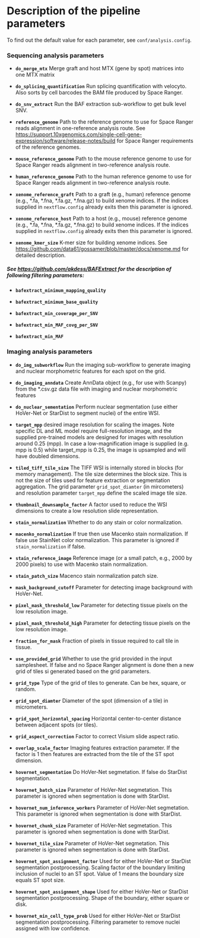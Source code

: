 
# Description of the pipeline parameters

To find out the default value for each parameter, see `conf/analysis.config`.

### Sequencing analysis parameters

+ **`do_merge_mtx`** Merge graft and host MTX (gene by spot) matrices into one MTX matrix

+ **`do_splicing_quantification`** Run splicing quantification with velocyto. Also sorts by cell barcodes the BAM file produced by Space Ranger.

+ **`do_snv_extract`** Run the BAF extraction sub-workflow to get bulk level SNV.

+ **`reference_genome`** Path to the reference genome to use for Space Ranger reads alignment in one-reference analysis route. See https://support.10xgenomics.com/single-cell-gene-expression/software/release-notes/build for Space Ranger requirements of the reference genomes.

+ **`mouse_reference_genome`** Path to the mouse reference genome to use for Space Ranger reads alignment in two-reference analysis route.

+ **`human_reference_genome`** Path to the human reference genome to use for Space Ranger reads alignment in two-reference analysis route.

+ **`xenome_reference_graft`** Path to a graft (e.g., human) reference genome (e.g., *.fa, *.fna, *.fa.gz, *.fna.gz) to build xenome indices. If the indices supplied in `nextflow.config` already exits then this parameter is ignored.

+ **`xenome_reference_host`** Path to a host (e.g., mouse) reference genome (e.g., *.fa, *.fna, *.fa.gz, *.fna.gz) to build xenome indices. If the indices supplied in `nextflow.config` already exits then this parameter is ignored.

+ **`xenome_kmer_size`** K-mer size for building xenome indices. See https://github.com/data61/gossamer/blob/master/docs/xenome.md for detailed description.


##### See https://github.com/akdess/BAFExtract for the description of following filtering parameters:

+ **`bafextract_minimum_mapping_quality`** 

+ **`bafextract_minimum_base_quality`** 

+ **`bafextract_min_coverage_per_SNV`** 

+ **`bafextract_min_MAF_covg_per_SNV`** 

+ **`bafextract_min_MAF`** 


### Imaging analysis parameters

+ **`do_img_subworkflow`** Run the imaging sub-workflow to generate imaging and nuclear morphometric features for each spot on the grid.

+ **`do_imaging_anndata`** Create AnnData object (e.g., for use with Scanpy) from the *.csv.gz data file with imaging and nuclear morphometric features

+ **`do_nuclear_sementation`** Perform nuclear segmentation (use either HoVer-Net or StarDist to segment nuclei) of the entire WSI.

+ **`target_mpp`** desired image resolution for scaling the images. Note specific DL and ML model require full-resolution image, and the supplied pre-trained models are designed for images with resolution around 0.25 (mpp). In case a low-magnification image is supplied (e.g. mpp is 0.5) while target_mpp is 0.25, the image is upsampled and will have doubled dimensions.

+ **`tiled_tiff_tile_size`** The TIFF WSI is internally stored in blocks (for memory management). The tile size determines the block size. This is not the size of tiles used for feature extraction or segmentation aggregation. The grid parameter `grid_spot_diamter` (in mircometers) and resolution parameter `target_mpp` define the scaled image tile size.

+ **`thumbnail_downsample_factor`** A factor used to reduce the WSI dimensions to create a low resolution slide representation.

+ **`stain_normalization`** Whether to do any stain or color normalization.

+ **`macenko_normalization`** If true then use Macenko stain normalization. If false use StainNet color normalization. This parameter is ignored if `stain_normalization` if false.

+ **`stain_reference_image`** Reference image (or a small patch, e.g., 2000 by 2000 pixels) to use with Macenko stain normalization.

+ **`stain_patch_size`** Macenco stain normalization patch size.


+ **`mask_background_cutoff`** Parameter for detecting image background with HoVer-Net.

+ **`pixel_mask_threshold_low`** Parameter for detecting tissue pixels on the low resolution image.

+ **`pixel_mask_threshold_high`** Parameter for detecting tissue pixels on the low resolution image.

+ **`fraction_for_mask`** Fraction of pixels in tissue required to call tile in tissue.


+ **`use_provided_grid`** Whether to use the grid provided in the input samplesheet. If false and no Space Ranger alignment is done then a new grid of tiles si generated based on the grid parameters.

+ **`grid_type`** Type of the grid of tiles to generate. Can be hex, square, or random.

+ **`grid_spot_diamter`** Diameter of the spot (dimension of a tile) in micrometers.

+ **`grid_spot_horizontal_spacing`** Horizontal center-to-center distance between adjacent spots (or tiles).

+ **`grid_aspect_correction`** Factor to correct Visium slide aspect ratio.


+ **`overlap_scale_factor`** Imaging features extraction parameter. If the factor is 1 then features are extracted from the tile of the ST spot dimension.
 

+ **`hovernet_segmentation`** Do HoVer-Net segmetation. If false do StarDist segmentation. 

+ **`hovernet_batch_size`** Parameter of HoVer-Net segmetation. This parameter is ignored when segmentation is done with StarDist.

+ **`hovernet_num_inference_workers`** Parameter of HoVer-Net segmetation. This parameter is ignored when segmentation is done with StarDist.

+ **`hovernet_chunk_size`** Parameter of HoVer-Net segmetation. This parameter is ignored when segmentation is done with StarDist.

+ **`hovernet_tile_size`** Parameter of HoVer-Net segmetation. This parameter is ignored when segmentation is done with StarDist.



+ **`hovernet_spot_assignment_factor`** Used for either HoVer-Net or StarDist segmentation postprocessing. Scaling factor of the boundary limiting inclusion of nuclei to an ST spot. Value of 1 means the boundary size equals ST spot size.

+ **`hovernet_spot_assignment_shape`** Used for either HoVer-Net or StarDist segmentation postprocessing. Shape of the boundary, either square or disk.

+ **`hovernet_min_cell_type_prob`** Used for either HoVer-Net or StarDist segmentation postprocessing. Filtering parameter to remove nuclei assigned with low confidence.
